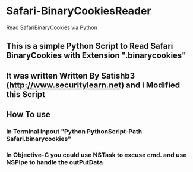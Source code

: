 # Safari-BinaryCookiesReader

Read SafariBinaryCookies via Python

## This is a simple Python Script to Read Safari BinaryCookies with Extension ".binarycookies"
## It was written Written By Satishb3 (http://www.securitylearn.net) and i Modified this Script

## How To use

### In Terminal inpout  "Python PythonScript-Path Safari.binarycookies"
### In Objective-C  you could use NSTask to excuse cmd. and use NSPipe to handle the outPutData

